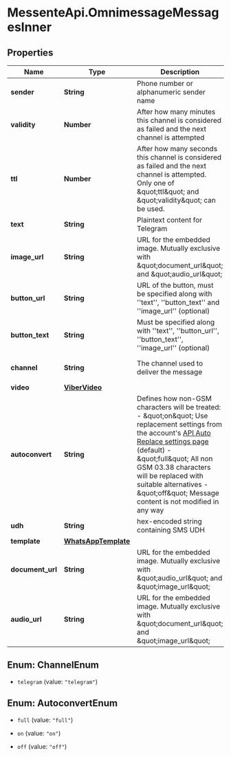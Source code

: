 # MessenteApi.OmnimessageMessagesInner

## Properties

Name | Type | Description | Notes
------------ | ------------- | ------------- | -------------
**sender** | **String** | Phone number or alphanumeric sender name | [optional] 
**validity** | **Number** | After how many minutes this channel is considered as failed and the next channel is attempted | [optional] 
**ttl** | **Number** | After how many seconds this channel is considered as failed and the next channel is attempted.       Only one of \&quot;ttl\&quot; and \&quot;validity\&quot; can be used. | [optional] 
**text** | **String** | Plaintext content for Telegram | 
**image_url** | **String** | URL for the embedded image. Mutually exclusive with \&quot;document_url\&quot; and \&quot;audio_url\&quot; | [optional] 
**button_url** | **String** | URL of the button, must be specified along with &#39;&#39;text&#39;&#39;, &#39;&#39;button_text&#39;&#39; and &#39;&#39;image_url&#39;&#39; (optional) | [optional] 
**button_text** | **String** | Must be specified along with &#39;&#39;text&#39;&#39;, &#39;&#39;button_url&#39;&#39;, &#39;&#39;button_text&#39;&#39;, &#39;&#39;image_url&#39;&#39; (optional) | [optional] 
**channel** | **String** | The channel used to deliver the message | [optional] [default to &#39;telegram&#39;]
**video** | [**ViberVideo**](ViberVideo.md) |  | [optional] 
**autoconvert** | **String** | Defines how non-GSM characters will be treated:    - \&quot;on\&quot; Use replacement settings from the account&#39;s [API Auto Replace settings page](https://dashboard.messente.com/api-settings/auto-replace) (default)   - \&quot;full\&quot; All non GSM 03.38 characters will be replaced with suitable alternatives   - \&quot;off\&quot; Message content is not modified in any way | [optional] 
**udh** | **String** | hex-encoded string containing SMS UDH | [optional] 
**template** | [**WhatsAppTemplate**](WhatsAppTemplate.md) |  | [optional] 
**document_url** | **String** | URL for the embedded image. Mutually exclusive with \&quot;audio_url\&quot; and \&quot;image_url\&quot; | [optional] 
**audio_url** | **String** | URL for the embedded image. Mutually exclusive with \&quot;document_url\&quot; and \&quot;image_url\&quot; | [optional] 



## Enum: ChannelEnum


* `telegram` (value: `"telegram"`)





## Enum: AutoconvertEnum


* `full` (value: `"full"`)

* `on` (value: `"on"`)

* `off` (value: `"off"`)




